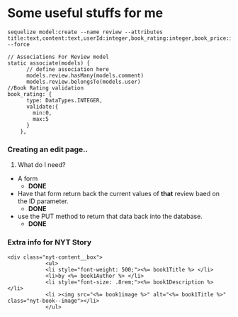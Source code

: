 # Some useful stuffs for me
```
sequelize model:create --name review --attributes title:text,content:text,userId:integer,book_rating:integer,book_price:integer,img_url:text,category:text --force
```


```sequelize model:create --name review --attributes title:text,author:text,content:text,userId:integer,book_rating:integer,book_price:integer,img_url:text,category:text --force
// Associations For Review model
static associate(models) {
      // define association here
      models.review.hasMany(models.comment)
      models.review.belongsTo(models.user)
//Book Rating validation
book_rating: {
      type: DataTypes.INTEGER,
      validate:{
        min:0,
        max:5
      }
    },
```

### Creating an edit page..
1. What do I need? 
  * A form
    * **DONE**
  * Have that form return back the current values of **that** review baed on the ID parameter.
    * **DONE**
  * use the PUT method to return that data back into the database.
     * **DONE**


### Extra info for NYT Story
```
<div class="nyt-content__box">
            <ul>
            <li style="font-weight: 500;"><%= book1Title %> </li>
            <li>by <%= book1Author %> </li>
            <li style="font-size: .8rem;"><%= book1Description %> </li>
            <li ><img src="<%= book1image %>" alt="<%= book1Title %>" class="nyt-book--image"></li>
            </ul>
```